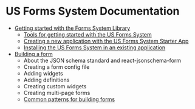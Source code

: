 # US Forms System Documentation

- [Getting started with the Forms System Library](getting-started/README.md)
  - [Tools for getting started with the US Forms System](#tools-for-getting-started-with-the-us-forms-system)
  - [Creating a new application with the US Forms System Starter App](getting-started/creating-a-new-application-with-the-us-forms-system-starter-app.md)
  - [Installing the US Forms System in an existing application](getting-started/installing-the-library-in-an-existing-application.md)
- [Building a form](building-a-form/README.md)
  - About the JSON schema standard and react-jsonschema-form
  - Creating a form config file
  - Adding widgets
  - Adding definitions
  - Creating custom widgets
  - Creating multi-page forms
  - [Common patterns for building forms](building-a-form/common-patterns-for-building-forms.md)
